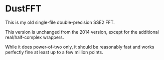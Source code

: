 # DustFFT

This is my old single-file double-precision SSE2 FFT. 

This version is unchanged from the 2014 version,
except for the additional real/half-complex wrappers.

While it does power-of-two only, it should be reasonably fast
and works perfectly fine at least up to a few million points.
